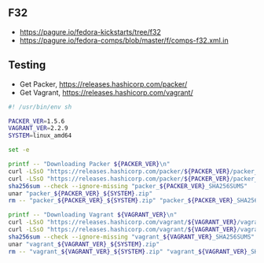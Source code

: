 
## F32

* https://pagure.io/fedora-kickstarts/tree/f32
* https://pagure.io/fedora-comps/blob/master/f/comps-f32.xml.in

## Testing

* Get Packer, https://releases.hashicorp.com/packer/
* Get Vagrant, https://releases.hashicorp.com/vagrant/

```bash
#! /usr/bin/env sh

PACKER_VER=1.5.6
VAGRANT_VER=2.2.9
SYSTEM=linux_amd64

set -e

printf -- "Downloading Packer ${PACKER_VER}\n"
curl -LSsO "https://releases.hashicorp.com/packer/${PACKER_VER}/packer_${PACKER_VER}_SHA256SUMS"
curl -LSsO "https://releases.hashicorp.com/packer/${PACKER_VER}/packer_${PACKER_VER}_${SYSTEM}.zip"
sha256sum --check --ignore-missing "packer_${PACKER_VER}_SHA256SUMS"
unar "packer_${PACKER_VER}_${SYSTEM}.zip"
rm -- "packer_${PACKER_VER}_${SYSTEM}.zip" "packer_${PACKER_VER}_SHA256SUMS"

printf -- "Downloading Vagrant ${VAGRANT_VER}\n"
curl -LSsO "https://releases.hashicorp.com/vagrant/${VAGRANT_VER}/vagrant_${VAGRANT_VER}_SHA256SUMS"
curl -LSsO "https://releases.hashicorp.com/vagrant/${VAGRANT_VER}/vagrant_${VAGRANT_VER}_${SYSTEM}.zip"
sha256sum --check --ignore-missing "vagrant_${VAGRANT_VER}_SHA256SUMS"
unar "vagrant_${VAGRANT_VER}_${SYSTEM}.zip"
rm -- "vagrant_${VAGRANT_VER}_${SYSTEM}.zip" "vagrant_${VAGRANT_VER}_SHA256SUMS"
```
